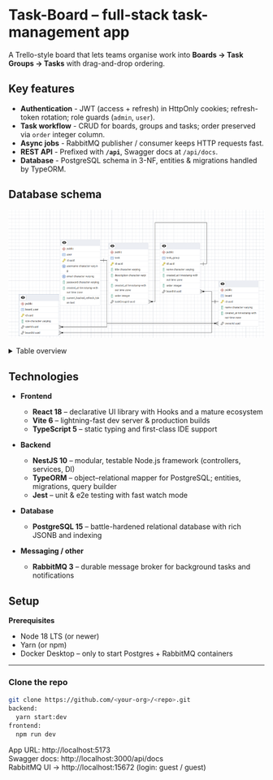 # Task-Board – full-stack task-management app

A Trello-style board that lets teams organise work into **Boards → Task Groups → Tasks** with drag-and-drop ordering.


## Key features

- **Authentication** - JWT (access + refresh) in HttpOnly cookies; refresh-token rotation; role guards (`admin`, `user`).  
- **Task workflow** - CRUD for boards, groups and tasks; order preserved via `order` integer column.  
- **Async jobs** - RabbitMQ publisher / consumer keeps HTTP requests fast.  
- **REST API** - Prefixed with **`/api`**, Swagger docs at `/api/docs`.  
- **Database** - PostgreSQL schema in 3-NF, entities & migrations handled by TypeORM.

## Database schema

![ER diagram](docs/erd.png)

<details>
<summary>Table overview</summary>

| Table | Description |
|-------|-------------|
| **user** | Account and profile (stores hashed refresh token). |
| **board** | Top-level container; owned by a user, shareable. |
| **task_group** | Column with tasks on a board. |
| **task** | Individual card task. |
| **board_user** | *M-N* join to share boards with teammates (role per board). |
</details>

## Technologies

- **Frontend**
  - **React 18** – declarative UI library with Hooks and a mature ecosystem
  - **Vite 6** – lightning-fast dev server & production builds
  - **TypeScript 5** – static typing and first-class IDE support

- **Backend**
  - **NestJS 10** – modular, testable Node.js framework (controllers, services, DI)
  - **TypeORM** – object–relational mapper for PostgreSQL; entities, migrations, query builder
  - **Jest** – unit & e2e testing with fast watch mode

- **Database**
  - **PostgreSQL 15** – battle-hardened relational database with rich JSONB and indexing

- **Messaging / other**
  - **RabbitMQ 3** – durable message broker for background tasks and notifications


## Setup

**Prerequisites**
* Node 18 LTS (or newer)
* Yarn (or npm)
* Docker Desktop – only to start Postgres + RabbitMQ containers

---

### Clone the repo
```bash
git clone https://github.com/<your-org>/<repo>.git
backend:
  yarn start:dev
frontend:
  npm run dev
```
App URL: http://localhost:5173  
Swagger docs: http://localhost:3000/api/docs  
RabbitMQ UI → http://localhost:15672 (login: guest / guest)


